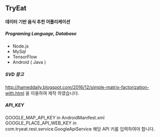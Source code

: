## TryEat
#### 데이터 기반 음식 추천 어플리케이션

##### Programing Language, Database
+ Node.js
+ MySql
+ TensorFlow
+ Android ( Java )

##### SVD 참고
http://hameddaily.blogspot.com/2016/12/simple-matrix-factorization-with.html 을 이용하여 제작 하였습니다.

##### API_KEY
GOOGLE_MAP_API_KEY  in   AndroidManifest.xml
GOOGLE_PLACE_API_WEB_KEY  in  com.tryeat.rest.service.GoogleApiService 
해당 API 키를 입력하여야 합니다.